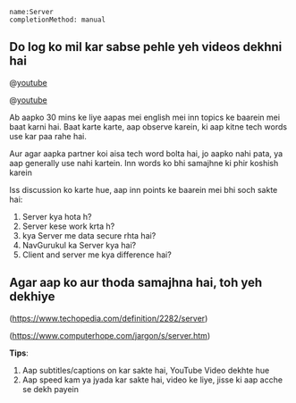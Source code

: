 ```ngMeta
name:Server
completionMethod: manual
```

## Do log ko mil kar sabse pehle yeh videos dekhni hai


@[youtube](l7kd5ZHXEoI) 


@[youtube](zN29NHUy7g0)



Ab aapko 30 mins ke liye aapas mei english mei inn topics ke baarein mei baat karni hai.
Baat karte karte, aap observe karein, ki aap kitne tech words use kar paa rahe hai.

Aur agar aapka partner koi aisa tech word bolta hai, jo aapko nahi pata, ya aap generally use nahi kartein. Inn words ko bhi samajhne ki phir koshish karein

Iss discussion ko karte hue, aap inn points ke baarein mei bhi soch sakte hai:

1. Server kya hota h?
2. Server  kese work krta h?
3. kya Server me data secure rhta hai?
4. NavGurukul ka Server kya hai?
5. Client and server me kya difference hai?




## Agar aap ko aur thoda samajhna hai, toh yeh dekhiye
(https://www.techopedia.com/definition/2282/server)

(https://www.computerhope.com/jargon/s/server.htm)

**Tips**:
1. Aap subtitles/captions on kar sakte hai, YouTube Video dekhte hue
2. Aap speed kam ya jyada kar sakte hai, video ke liye, jisse ki aap acche se dekh payein

